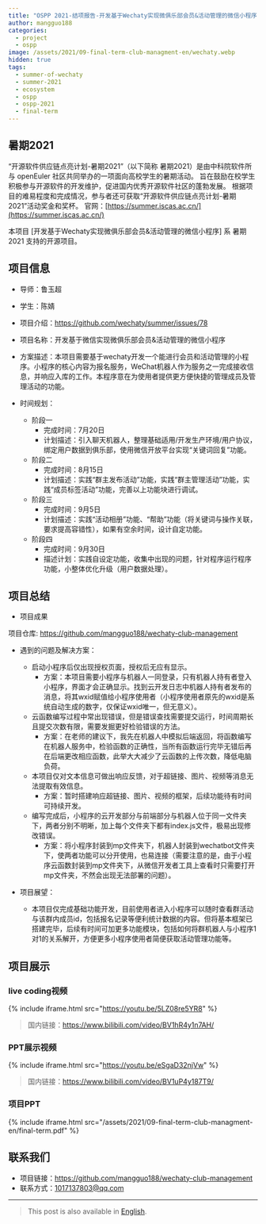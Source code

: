 ```yaml
---
title: "OSPP 2021-结项报告-开发基于Wechaty实现微俱乐部会员&活动管理的微信小程序"
author: mangguo188
categories:
  - project
  - ospp
image: /assets/2021/09-final-term-club-managment-en/wechaty.webp
hidden: true
tags:
  - summer-of-wechaty
  - summer-2021
  - ecosystem
  - ospp
  - ospp-2021
  - final-term
---
```


## 暑期2021

“开源软件供应链点亮计划-暑期2021”（以下简称 暑期2021）是由中科院软件所与 openEuler 社区共同举办的一项面向高校学生的暑期活动。
旨在鼓励在校学生积极参与开源软件的开发维护，促进国内优秀开源软件社区的蓬勃发展。
根据项目的难易程度和完成情况，参与者还可获取“开源软件供应链点亮计划-暑期2021”活动奖金和奖杯。
官网：[https://summer.iscas.ac.cn/](https://summer.iscas.ac.cn/)

本项目 [开发基于Wechaty实现微俱乐部会员&活动管理的微信小程序] 系 暑期2021 支持的开源项目。

## 项目信息

- 导师：鲁玉超

- 学生：陈婧

- 项目介绍：<https://github.com/wechaty/summer/issues/78>

- 项目名称：开发基于微信实现微俱乐部会员&活动管理的微信小程序  

- 方案描述：本项目需要基于wechaty开发一个能进行会员和活动管理的小程序。小程序的核心内容为报名服务，WeChat机器人作为服务之一完成接收信息，并响应入库的工作。本程序意在为使用者提供更方便快捷的管理成员及管理活动的功能。

- 时间规划：
  - 阶段一
    - 完成时间：7月20日
    - 计划描述：引入聊天机器人，整理基础适用/开发生产环境/用户协议，绑定用户数据到俱乐部，使用微信开放平台实现“关键词回复”功能。
  - 阶段二
    - 完成时间：8月15日
    - 计划描述：实践“群主发布活动”功能，实践“群主管理活动”功能，实践“成员标签活动”功能，完善以上功能块进行调试。
  - 阶段三
    - 完成时间：9月5日
    - 计划描述：实践“活动相册”功能、“帮助”功能（将关键词与操作关联，要求提高容错性），如果有空余时间，设计自定功能。
  - 阶段四
    - 完成时间：9月30日
    - 描述计划：实践自设定功能，收集中出现的问题，针对程序运行程序功能，小整体优化升级（用户数据处理）。

## 项目总结

- 项目成果

项目仓库: <https://github.com/mangguo188/wechaty-club-management>  

- 遇到的问题及解决方案：
  - 启动小程序后仅出现授权页面，授权后无应有显示。
    - 方案：本项目需要小程序与机器人一同登录，只有机器人持有者登入小程序，界面才会正确显示。找到云开发日志中机器人持有者发布的消息，将其wxid赋值给小程序使用者（小程序使用者原先的wxid是系统自动生成的数字，仅保证wxid唯一，但无意义）。
  - 云函数编写过程中常出现错误，但是错误查找需要提交运行，时间周期长且提交次数有限，需要发掘更好检验错误的方法。
    - 方案：在老师的建议下，我先在机器人中模拟后端返回，将函数编写在机器人服务中，检验函数的正确性，当所有函数运行完毕无错后再在后端更改相应函数，此举大大减少了云函数的上传次数，降低电脑负荷。
  - 本项目仅对文本信息可做出响应反馈，对于超链接、图片、视频等消息无法提取有效信息。
    - 方案：暂时搭建响应超链接、图片、视频的框架，后续功能待有时间可持续开发。
  - 编写完成后，小程序的云开发部分与前端部分与机器人位于同一文件夹下，两者分别不明晰，加上每个文件夹下都有index.js文件，极易出现修改错误。
    - 方案：将小程序封装到mp文件夹下，机器人封装到wechatbot文件夹下，使两者功能可以分开使用，也易连接（需要注意的是，由于小程序云函数封装到mp文件夹下，从微信开发者工具上查看时只需要打开mp文件夹，不然会出现无法部署的问题）。

- 项目展望：
  - 本项目仅完成基础功能开发，目前使用者进入小程序可以随时查看群活动与该群内成员id，包括报名记录等便利统计数据的内容。但将基本框架已搭建完毕，后续有时间可加更多功能模块，包括如何将群机器人与小程序1对1的关系解开，方便更多小程序使用者简便获取活动管理功能等。

## 项目展示

### live coding视频

{% include iframe.html src="https://youtu.be/5LZ08re5YR8" %}

> 国内链接：<https://www.bilibili.com/video/BV1hR4y1n7AH/>

### PPT展示视频

{% include iframe.html src="https://youtu.be/eSgaD32njVw" %}

> 国内链接：<https://www.bilibili.com/video/BV1uP4y187T9/>

### 项目PPT

{% include iframe.html src="/assets/2021/09-final-term-club-managment-en/final-term.pdf" %}

## 联系我们

- 项目链接：<https://github.com/mangguo188/wechaty-club-management>  
- 联系方式：1017137803@qq.com

---

> This post is also available in [English](/2021/09/29/final-term-club-managment-en/).
